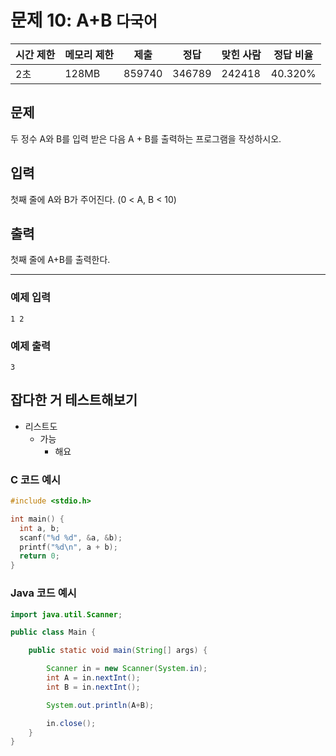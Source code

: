 # 문제 10: A+B `다국어`

| 시간 제한 | 메모리 제한 | 제출   | 정답   | 맞힌 사람 | 정답 비율 |
| --------- | ----------- | ------ | ------ | --------- | --------- |
| 2초       | 128MB       | 859740 | 346789 | 242418    | 40.320%   |

## 문제

두 정수 A와 B를 입력 받은 다음 A + B를 출력하는 프로그램을 작성하시오.

## 입력

첫째 줄에 A와 B가 주어진다. (0 < A, B < 10)

## 출력

첫째 줄에 A+B를 출력한다.

---

### 예제 입력

```
1 2
```

### 예제 출력

```
3
```

## 잡다한 거 테스트해보기

- 리스트도
  - 가능
    - 해요

### C 코드 예시

```c
#include <stdio.h>

int main() {
  int a, b;
  scanf("%d %d", &a, &b);
  printf("%d\n", a + b);
  return 0;
}
```

### Java 코드 예시

```java
import java.util.Scanner;

public class Main {

	public static void main(String[] args) {

		Scanner in = new Scanner(System.in);
		int A = in.nextInt();
		int B = in.nextInt();

		System.out.println(A+B);

		in.close();
	}
}
```

